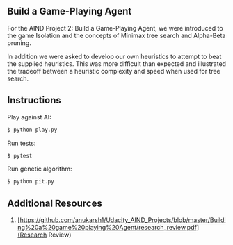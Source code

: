 ## Build a Game-Playing Agent
For the AIND Project 2: Build a Game-Playing Agent, we were introduced to the game Isolation and the concepts of Minimax tree search and Alpha-Beta pruning.

In addition we were asked to develop our own heuristics to attempt to beat the supplied heuristics. This was more difficult than expected and illustrated the tradeoff between a heuristic complexity and speed when used for tree search.

## Instructions
Play against AI:

```bash
$ python play.py
```

Run tests:

```bash
$ pytest 
```

Run genetic algorithm:

```bash
$ python pit.py
```
## Additional Resources

1. [https://github.com/anukarsh1/Udacity_AIND_Projects/blob/master/Building%20a%20game%20playing%20Agent/research_review.pdf](Research Review)

